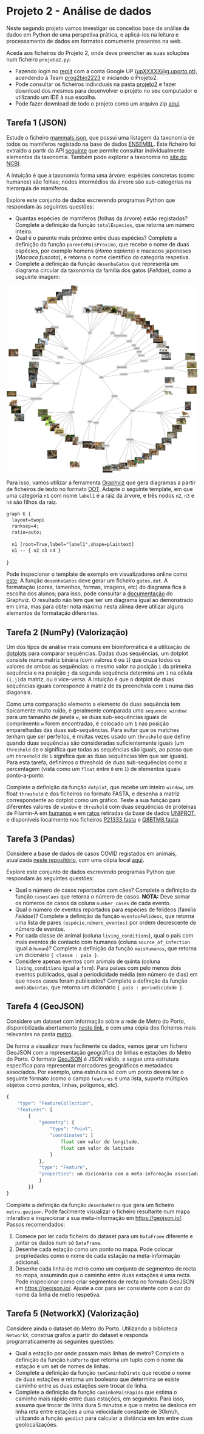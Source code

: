# Projeto 2 - Análise de dados

Neste segundo projeto vamos investigar os conceitos base de análise de dados em Python de uma perspetiva prática, e aplicá-los na leitura e processamento de dados em formatos comumente presentes na web.

Aceda aos ficheiros do Projeto 2, onde deve preencher as suas soluções num ficheiro `projeto2.py`:

- Fazendo login no [replit](https://replit.com/) com a conta Google UP (upXXXXX@g.uporto.pt), acendendo à Team [prog2bio2223](https://replit.com/team/prog2bio2223) e iniciando o Projeto2.
- Pode consultar os ficheiros individuais na pasta [projeto2](../scripts/projeto2) e fazer download dos mesmos para desenvolver o projeto no seu computador e utilizando um IDE à sua escolha.
- Pode fazer download de todo o projeto como um arquivo zip [aqui](https://minhaskamal.github.io/DownGit/#/home?url=https://github.com/hpacheco/progii/tree/master/scripts/projeto2).

## Tarefa 1 (JSON)

Estude o ficheiro [mammals.json](../scripts/projeto2/dados/mammals.json), que possui uma listagem da taxonomia de todos os mamíferos registado na base de dados [ENSEMBL](http://www.ensembl.org/index.html). Este ficheiro foi extraído a partir da API [seguinte](https://rest.ensembl.org/documentation/info/taxonomy_id) que permite consultar individualmente elementos da taxonomia. Também pode explorar a taxonomia no [site do NCBI](https://www.ncbi.nlm.nih.gov/Taxonomy/Browser/wwwtax.cgi).

A intuição é que a taxonomia forma uma árvore: espécies concretas (como humanos) são folhas; nodos intermédios da árvore são sub-categorias na hierarquia de mamíferos. 

Explore este conjunto de dados escrevendo programas Python que respondam às seguintes questões:

* Quantas espécies de mamíferos (folhas da árvore) estão registadas? Complete a definição da função `totalEspecies`, que retorna um número inteiro.
* Qual é o parente mais próximo entre duas espécies? Complete a definição da função `parenteMaisProximo`, que recebe o nome de duas espécies, por exemplo homens (*Homo sapiens*) e macacos japoneses (*Macaca fuscata*), e retorna o nome científico da categoria respetiva.
* Complete a definição da função `desenhaGatos` que representa um diagrama circular da taxonomia da família dos gatos (*Felidae*), como a seguinte imagem:

![Cat Tree](cats.png)

Para isso, vamos utilizar a ferramenta [Graphviz](https://graphviz.org/) que gera diagramas a partir de ficheiros de texto no formato [DOT](https://graphviz.org/docs/layouts/dot/). Adapte o seguinte template, em que uma categoria `n1` com nome `label1` é a raiz da árvore, e três nodos `n2`, `n3` e `n4` são filhos da raiz.

```
graph G {
  layout=twopi
  ranksep=4;
  ratio=auto;
  
  n1 [root=True,label="label1",shape=plaintext]
  n1 -- { n2 n3 n4 }

}
```

Pode inspecionar o template de exemplo em visualizadores online como [este](https://edotor.net/). A função `desenhaGatos` deve gerar um ficheiro `gatos.dot`. A formatação (cores, tamanhos, formas, imagens, etc) do diagrama fica à escolha dos alunos; para isso, pode consultar a [documentação](https://graphviz.org/documentation/) do Graphviz. O resultado não tem que ser um diagrama igual ao demonstrado em cima, mas para obter nota máxima nesta alínea deve utilizar alguns elementos de formatação diferentes.

## Tarefa 2 (NumPy) (Valorização)

Um dos tipos de análise mais comuns em bioinformática é a utilização de [dotplots](https://omicstutorials.com/interpreting-dot-plot-bioinformatics-with-an-example) para comparar sequências.
Dadas duas sequências, um dotplot consiste numa matriz binária (com valores `0` ou `1`) que cruza todos os valores de ambas as sequências: o mesmo valor na posição `i` da primeira sequência e na posição `j` da segunda sequência determina um `1` na célula `(i,j)`da matriz, ou `0` vice-versa. A intuição é que o dotplot de duas sequências iguais corresponde à matriz de `0`s preenchida com `1` numa das diagonais.

Como uma comparação elemento a elemento de duas sequência tem tipicamente muito ruído, é geralmente comparada uma `sequence window`: para um tamanho de janela `w`, se duas sub-sequências iguais de comprimento `w` forem encontradas, é colocado um `1` nas posição emparelhadas das duas sub-sequências. Para evitar que os matches tenham que ser perfeitos, é muitas vezes usado um `threshold` que define quando duas sequências são consideradas suficientemente iguais (um `threshold` de `0` significa que todas as sequências são iguais, ao passo que um `threshold` de `1` significa que as duas sequências têm que ser iguais). Para esta tarefa, definimos o threshold de duas sub-sequências como a percentagem (vista como um `float` entre `0` em `1`) de elementos iguais ponto-a-ponto.

Complete a definição da função `dotplot`, que recebe um inteiro `window`, um float `threshold` e dos ficheiros no formato FASTA, e desenha a matriz correspondente ao dotplot como um gráfico. Teste a sua função para diferentes valores de `window` e `threshold` com duas sequências de proteínas de Filamin-A em [humanos](https://www.uniprot.org/uniprotkb/P21333/entry) e em [ratos](https://www.uniprot.org/uniprotkb/Q8BTM8/entry) retiradas da base de dados [UNIPROT](https://www.uniprot.org/), e disponíveis localmente nos ficheiros [P21333.fasta](../scripts/projeto2/dados/P21333.fasta) e [Q8BTM8.fasta](../scripts/projeto2/dados/Q8BTM8.fasta).

## Tarefa 3 (Pandas)

Considere a base de dados de casos COVID registados em animais, atualizada [neste repositório](https://github.com/amel-github/sars-ani), com uma cópia local [aqui](../scripts/projeto2/dados/sars_ani_data.csv).

Explore este conjunto de dados escrevendo programas Python que respondam às seguintes questões:

* Qual o número de casos reportados com cães? Complete a definição da função `casosCaes` que retorna o número de casos. **NOTA:** Deve somar os números de casos da coluna `number_cases` de cada evento.
* Qual o número de eventos reportados para espécies de felídeos (família *Felidae*)? Complete a definição da função `eventosFelideos`, que retorna uma lista de pares `(espécie,número_eventos)` por ordem decrescente de número de eventos. 
* Por cada classe de animal (coluna `living_conditions`), qual o país com mais eventos de contacto com humanos (coluna `source_of_infection` igual a `human`)? Complete a definição da função `maisHumanos`, que retorna um dicionário `{ classe : país }`.
* Considere apenas eventos com animais de quinta (coluna `living_conditions` igual a `farm`). Para países com pelo menos dois eventos publicados, qual a periodicidade média (em número de dias) em que novos casos foram publicados? Complete a definição da função `mediaQuintas`, que retorna um dicionário `{ país : periodicidade }`.

## Tarefa 4 (GeoJSON)

Considere um dataset com informação sobre a rede de Metro do Porto, disponibilizada abertamente [neste link](https://opendata.porto.digital/ne/dataset/horarios-paragens-e-rotas-em-formato-gtfs), e com uma cópia dos ficheiros mais relevantes na pasta [metro](../scripts/projeto2/dados/metro).

De forma a visualizar mais facilmente os dados, vamos gerar um fichero GeoJSON com a representação geográfica de linhas e estações do Metro do Porto.
O formato [GeoJSON](https://geojson.org/) é JSON válido, e segue uma estrutura específica para representar marcadores geográficos e metadados associados. 
Por exemplo, uma estrutura só com um ponto deverá ter o seguinte formato (como o campo `features` é uma lista, suporta múltiplos objetos como pontos, linhas, polígonos, etc).

```python
{
    "type": "FeatureCollection", 
    "features": [
        {
            "geometry": {
                "type": "Point", 
                "coordinates": [
                    float com valor de longitude, 
                    float com valor de latitude
                ]
            }, 
            "type": "Feature", 
            "properties": um dicionário com a meta-informação associada ao ponto geográfico
            }
        }]
}
```

Complete a definição da função `desenhaMetro` que gera um ficheiro `metro.geojson`. Pode facilmente visualizar o ficheiro resultante num mapa interativo e inspecionar a sua meta-informação em <https://geojson.io/>. Passos recomendados:

1. Comece por ler cada ficheiro do dataset para um `DataFrame` diferente e juntar os dados num só `DataFrame`.
2. Desenhe cada estação como um ponto no mapa. Pode colocar propriedades como o nome de cada estação na meta-informação adicional.
3. Desenhe cada linha de metro como um conjunto de segmentos de recta no mapa, assumindo que o caminho entre duas estações é uma recta. Pode inspecionar como criar segmentos de recta no formato GeoJSON em <https://geojson.io/>. Ajuste a cor para ser consistente com a cor do nome da linha de metro respetiva.

## Tarefa 5 (NetworkX) (Valorização)

Considere ainda o dataset do Metro do Porto. Utilizando a biblioteca `NetworkX`, construa grafos a partir do dataset e responda programaticamente às seguintes questões:

* Qual a estação por onde passam mais linhas de metro? Complete a definição da função `hubPorto` que retorna um tuplo com o nome da estação e um set de nomes de linhas.
* Complete a definição da função `temCaminhoDireto` que recebe o nome de duas estações e retorna um booleano que determina se existe caminho entre as duas estações sem trocar de linha.
* Complete a definição da função `caminhoMaisRapido` que estima o caminho mais rápido entre duas estações, em segundos. Para isso, assuma que trocar de linha dura 5 minutos e que o metro se desloca em linha reta entre estações a uma velocidade constante de 30km/h, utilizando a função `geodist` para calcular a distância em km entre duas geolocalizações.


